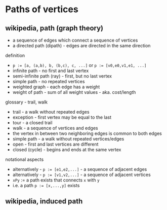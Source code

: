 
<!-- ======================================================================= -->
# Paths of vertices

<!-- ======================================================================= -->
## wikipedia, path (graph theory)

* a sequence of edges which connect a sequence of vertices
* a directed path (dipath) - edges are directed in the same direction

definition

* `p := [a, (a,b), b, (b,c), c, ...]` or `p := [v0,e0,v1,e1, ...]`
* infinite path - no first and last vertex
* semi-infinite path (ray) - first, but no last vertex
* simple path - no repeated vertices
* weighted graph - each edge has a weight
* weight of path - sum of all weight values - aka. cost/length

glossary - trail, walk

* trail - a walk without repeated edges
* exception - first vertex may be equal to the last
* tour - a closed trail
* walk - a sequence of vertices and edges
* the vertex in between two neighboring edges is common to both edges
* simple path - a walk without repeated vertices/edges
* open - first and last vertices are different
* closed (cycle) - begins and ends at the same vertex

notational aspects

* alternatively - `p := [e1,e2,...]` - a sequence of adjacent edges
* alternatively - `p := [v1,v2,...]` - a sequence of adjacent vertices
* `xPy` := a path exists that connects `x` with `y`
* i.e. a path `p := [x,...,y]` exists

<!-- ======================================================================= -->
## wikipedia, induced path
